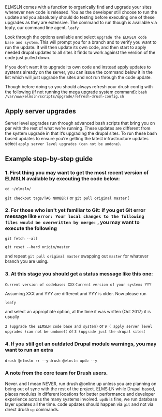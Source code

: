 ELMSLN comes with a function to organically find and upgrade your sites whenever new code is released. You as the developer still choose to run the update and you absolutely should do testing before executing one of these upgrades as they are extensive. The command to run though is available via leafy, our command line agent.
`leafy`

Look through the options available and select `upgrade the ELMSLN code base and system`. This will prompt you for a branch and to verify you want to run the update. It will then update its own code, and then start to apply needed drupal updates to all sites it finds to work against the version of the code just pulled down.

If you don't want it to upgrade its own code and instead apply updates to systems already on the server, you can issue the command below it in the list which will just upgrade the sites and not run through the code update.

Though before doing so you should always refresh your drush config with the following (if not running the mega upgrade system command):
`bash /var/www/elmsln/scripts/upgrade/refresh-drush-config.sh`

## Apply server upgrades
Server level upgrades run through advanced bash scripts that bring you on par with the rest of what we’re running. These updates are different from the system upgrade in that it’s upgrading the drupal sites. To run these bash based updates to ensure you’re getting the latest infrastructure updates select `apply server level upgrades (can not be undone)`.

## Example step-by-step guide

### 1. First thing you may want to get the most recent version of ELMSLN available by executing the code below:

  `cd ~/elmsln/`
 
  `git checkout tags/TAG NUMBER`  (  or  `git pull original master` )
 
### 2. For those who isn't yet familiar to Git: if you get Git error message like ` error: Your local changes to the following files would be overwritten by merge: ` , you may want to execute the following

  `git fetch --all` 

  `git reset --hard origin/master`
 
and repeat `git pull original master` swapping out `master` for whatever branch you are using.
 
### 3. At this stage you should get a status message like this one:
  
  `Current version of codebase: XXX`
  `Current version of your system: YYY`
     
Assuming XXX and YYY are different and YYY is older. Now please run
  
  `leafy`
  
and select an approptiate option, at the time it was written (Oct 2017) it is usually 
 
  `2 (upgrade the ELMSLN code base and system)` or `9 ( apply server level upgrades (can not be undone))` or `3 (upgrade just the drupal sites) `
 
### 4. If you still get an outdated Drupal module warnings, you may want to run an extra 
 
  ` drush @elmsln rr --y `
  ` drush @elmsln updb --y `
 
### A note from the core team for Drush users.  
 
Never. and I mean NEVER, run drush @online up unless you are planning on being out of sync with the rest of the project. ELMS:LN while Drupal based, places modules in different locations for better performance and developer experience across the many systems involved. `updb` is fine, we run database layer updates all the time. code updates should happen via `git` and not via direct drush `up` commands.
